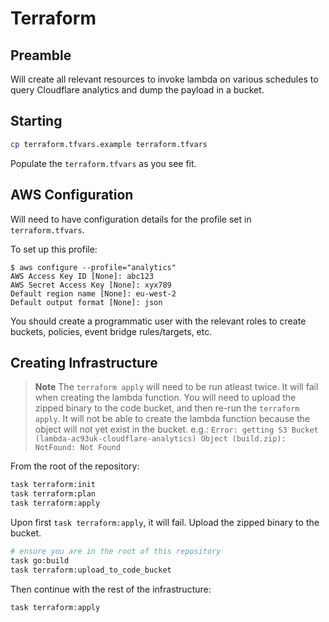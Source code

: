 # Terraform

## Preamble

Will create all relevant resources to invoke lambda on various schedules to query Cloudflare analytics and dump the payload in a bucket.

## Starting

```bash
cp terraform.tfvars.example terraform.tfvars
```

Populate the `terraform.tfvars` as you see fit.

## AWS Configuration

Will need to have configuration details for the profile set in `terraform.tfvars`.

To set up this profile:

```text
$ aws configure --profile="analytics"
AWS Access Key ID [None]: abc123
AWS Secret Access Key [None]: xyx789
Default region name [None]: eu-west-2
Default output format [None]: json
```

You should create a programmatic user with the relevant roles to create buckets, policies, event bridge rules/targets, etc.

## Creating Infrastructure

> **Note**
> The `terraform apply` will need to be run atleast twice.
> It will fail when creating the lambda function.
> You will need to upload the zipped binary to the code bucket, and then re-run the `terraform apply`.
> It will not be able to create the lambda function because the object will not yet exist in the bucket.
> e.g.:
> `Error: getting S3 Bucket (lambda-ac93uk-cloudflare-analytics) Object (build.zip): NotFound: Not Found`

From the root of the repository:

```bash
task terraform:init
task terraform:plan
task terraform:apply
```

Upon first `task terraform:apply`, it will fail. Upload the zipped binary to the bucket.

```bash
# ensure you are in the root of this repository
task go:build
task terraform:upload_to_code_bucket
```

Then continue with the rest of the infrastructure:

```bash
task terraform:apply
```
